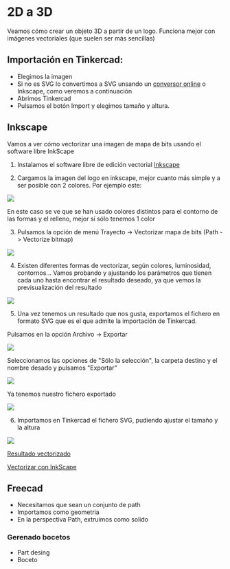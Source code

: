 # 2D a 3D

Veamos cómo crear un objeto 3D a partir de un logo. Funciona mejor con imágenes vectoriales (que suelen ser más sencillas)

## Importación en Tinkercad:

* Elegimos la imagen
* Si no es SVG lo convertimos a SVG unsando un [conversor online](https://image.online-convert.com/) o Inkscape, como veremos a continuación
* Abrimos Tinkercad
* Pulsamos el botón Import y elegimos tamaño y altura.

## Inkscape

Vamos a ver cómo vectorizar una imagen de mapa de bits usando el software libre InkScape

1. Instalamos el software libre de edición vectorial [Inkscape](https://inkscape.org)

2. Cargamos la imagen del logo en inkscape, mejor cuanto más simple y a ser posible con 2 colores. Por ejemplo este:

![](./images/logo_vectorizar.png)


En este caso se ve que se han usado colores distintos para el contorno de las formas y el relleno, mejor sí sólo tenemos 1 color

3. Pulsamos la opción de menú Trayecto -> Vectorizar mapa de bits (Path -> Vectorize bitmap)

![](./images/vectorizacion2.png)

4. Existen diferentes formas de vectorizar, según colores, luminosidad, contornos... Vamos probando y ajustando los parámetros que tienen cada uno hasta encontrar el resultado deseado, ya que vemos la previsualización del resultado

![](./images/vectorizacion3.png)

5. Una vez tenemos un resultado que nos gusta, exportamos el fichero en formato SVG que es el que admite la importación de Tinkercad.

Pulsamos en la opción Archivo -> Exportar

![](./images/inkscape_exportacion.png)

Seleccionamos las opciones de "Sólo la selección", la carpeta destino y el nombre desado y pulsamos "Exportar"

![](./images/inkscape_opciones_exportacion.png)

Ya tenemos nuestro fichero exportado

![](./images/logo_vectorizado.svg)

6. Importamos en Tinkercad el fichero SVG, pudiendo ajustar el tamaño y la altura

![](./images/logo_3D.png)

[Resultado vectorizado](https://www.tinkercad.com/things/k1Toe3QKslz)


[Vectorizar con InkScape](https://inkscape.org/es/doc/tutorials/tracing/tutorial-tracing.html)


## Freecad

* Necesitamos que sean un conjunto de path
* Importamos como geometria
* En la perspectiva Path, extruimos como solido

### Gerenado bocetos

* Part desing
* Boceto
